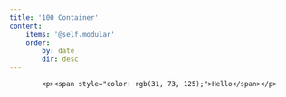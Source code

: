 ```yaml
---
title: '100 Container'
content:
    items: '@self.modular'
    order:
        by: date
        dir: desc
---
```


			<p><span style="color: rgb(31, 73, 125);">Hello</span></p>																		
			
			
			
			